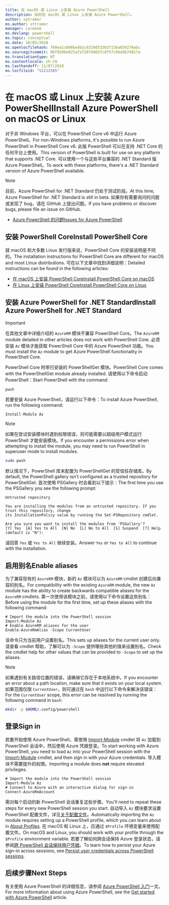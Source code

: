```yaml
---
title: 在 macOS 或 Linux 上安装 Azure PowerShell
description: 如何在 macOS 或 Linux 上安装 Azure PowerShell。
author: sptramer
ms.author: sttramer
manager: carmonm
ms.devlang: powershell
ms.topic: conceptual
ms.date: 10/05/2018
ms.openlocfilehash: f60ea1c608be4b1c8319d53303713ba039276abc
ms.sourcegitcommit: 06f9206e025afa7207d4657c8f57c94ddb74817a
ms.translationtype: HT
ms.contentlocale: zh-CN
ms.lasthandoff: 11/07/2018
ms.locfileid: "51212585"
---
```

# <a name="install-azure-powershell-on-macos-or-linux"></a><span data-ttu-id="85ed0-103">在 macOS 或 Linux 上安装 Azure PowerShell</span><span class="sxs-lookup"><span data-stu-id="85ed0-103">Install Azure PowerShell on macOS or Linux</span></span>

<span data-ttu-id="85ed0-104">对于非 Windows 平台，可以在 PowerShell Core v6 中运行 Azure PowerShell。</span><span class="sxs-lookup"><span data-stu-id="85ed0-104">For non-Windows platforms, it's possible to run Azure PowerShell in PowerShell Core v6.</span></span> <span data-ttu-id="85ed0-105">此版 PowerShell 可以在支持 .NET Core 的任何平台上使用。</span><span class="sxs-lookup"><span data-stu-id="85ed0-105">This version of PowerShell is built for use on any platform that supports .NET Core.</span></span> <span data-ttu-id="85ed0-106">可以使用一个与这些平台兼容的 .NET Standard 版 Azure PowerShell。</span><span class="sxs-lookup"><span data-stu-id="85ed0-106">To work with these platforms, there's a .NET Standard version of Azure PowerShell available.</span></span>

> [!NOTE]
> <span data-ttu-id="85ed0-107">目前，Azure PowerShell for .NET Standard 仍处于测试阶段。</span><span class="sxs-lookup"><span data-stu-id="85ed0-107">At this time, Azure PowerShell for .NET Standard is still in beta.</span></span>
> <span data-ttu-id="85ed0-108">如果你有需要询问的问题或发现了 bug，请在 GitHub 上提出问题。</span><span class="sxs-lookup"><span data-stu-id="85ed0-108">If you have problems or discover bugs, please file an issue on GitHub.</span></span>
>
> * [<span data-ttu-id="85ed0-109">Azure PowerShell 的问题</span><span class="sxs-lookup"><span data-stu-id="85ed0-109">Issues for Azure PowerShell</span></span>](https://github.com/azure/azure-docs-powershell/issues)

## <a name="install-powershell-core"></a><span data-ttu-id="85ed0-110">安装 PowerShell Core</span><span class="sxs-lookup"><span data-stu-id="85ed0-110">Install PowerShell Core</span></span>

<span data-ttu-id="85ed0-111">就 macOS 和大多数 Linux 发行版来说，PowerShell Core 的安装说明是不同的。</span><span class="sxs-lookup"><span data-stu-id="85ed0-111">The installation instructions for PowerShell Core are different for macOS and most Linux distributions.</span></span>
<span data-ttu-id="85ed0-112">可在以下文章中找到详细说明：</span><span class="sxs-lookup"><span data-stu-id="85ed0-112">Detailed instructions can be found in the following articles:</span></span>

* [<span data-ttu-id="85ed0-113">在 macOS 上安装 PowerShell Core</span><span class="sxs-lookup"><span data-stu-id="85ed0-113">Install PowerShell Core on macOS</span></span>](/powershell/scripting/setup/installing-powershell-core-on-macos)
* [<span data-ttu-id="85ed0-114">在 Linux 上安装 PowerShell Core</span><span class="sxs-lookup"><span data-stu-id="85ed0-114">Install PowerShell Core on Linux</span></span>](/powershell/scripting/setup/installing-powershell-core-on-linux)

## <a name="install-azure-powershell-for-net-standard"></a><span data-ttu-id="85ed0-115">安装 Azure PowerShell for .NET Standard</span><span class="sxs-lookup"><span data-stu-id="85ed0-115">Install Azure PowerShell for .NET Standard</span></span>

> [!IMPORTANT]
> <span data-ttu-id="85ed0-116">在其他文章中详细介绍的 `AzureRM` 模块不兼容 PowerShell Core。</span><span class="sxs-lookup"><span data-stu-id="85ed0-116">The `AzureRM` module detailed in other articles does not work with PowerShell Core.</span></span>
> <span data-ttu-id="85ed0-117">必须安装 `Az` 模块才能获取 PowerShell Core 中的 Azure PowerShell 功能。</span><span class="sxs-lookup"><span data-stu-id="85ed0-117">You must install the `Az` module to get Azure PowerShell functionality in PowerShell Core.</span></span>

<span data-ttu-id="85ed0-118">PowerShell Core 附带已安装的 PowerShellGet 模块。</span><span class="sxs-lookup"><span data-stu-id="85ed0-118">PowerShell Core comes with the PowerShellGet module already installed.</span></span> <span data-ttu-id="85ed0-119">请使用以下命令启动 PowerShell：</span><span class="sxs-lookup"><span data-stu-id="85ed0-119">Start PowerShell with the command:</span></span>

```bash
pwsh
```

<span data-ttu-id="85ed0-120">若要安装 Azure PowerShell，请运行以下命令：</span><span class="sxs-lookup"><span data-stu-id="85ed0-120">To install Azure PowerShell, run the following command:</span></span>

```powershell-interactive
Install-Module Az
```

> [!NOTE]
> <span data-ttu-id="85ed0-121">如果在尝试安装模块时遇到权限错误，则可能需要以超级用户模式运行 PowerShell 才能安装模块。</span><span class="sxs-lookup"><span data-stu-id="85ed0-121">If you encounter a permissions error when attempting to install the module, you may need to run PowerShell in superuser mode to install modules.</span></span>
>
> ```bash
> sudo pwsh
> ```

<span data-ttu-id="85ed0-122">默认情况下，PowerShell 库未配置为 PowerShellGet 的受信任存储库。</span><span class="sxs-lookup"><span data-stu-id="85ed0-122">By default, the PowerShell gallery isn't configured as a trusted repository for PowerShellGet.</span></span> <span data-ttu-id="85ed0-123">首次使用 PSGallery 时会看到以下提示：</span><span class="sxs-lookup"><span data-stu-id="85ed0-123">The first time you use the PSGallery you see the following prompt:</span></span>

```output
Untrusted repository

You are installing the modules from an untrusted repository. If you trust this repository, change
its InstallationPolicy value by running the Set-PSRepository cmdlet.

Are you sure you want to install the modules from 'PSGallery'?
[Y] Yes  [A] Yes to All  [N] No  [L] No to All  [S] Suspend  [?] Help (default is "N"):
```

<span data-ttu-id="85ed0-124">请回答 `Yes` 或 `Yes to All` 继续安装。</span><span class="sxs-lookup"><span data-stu-id="85ed0-124">Answer `Yes` or `Yes to All` to continue with the installation.</span></span>

## <a name="enable-aliases"></a><span data-ttu-id="85ed0-125">启用别名</span><span class="sxs-lookup"><span data-stu-id="85ed0-125">Enable aliases</span></span>

<span data-ttu-id="85ed0-126">为了兼容现有的 `AzureRM` 模块，新的 `Az` 模块可以为 `AzureRM` cmdlet 创建后向兼容的别名。</span><span class="sxs-lookup"><span data-stu-id="85ed0-126">For compatibility with the existing `AzureRM` module, the new `Az` module has the ability to create backwards compatible aliases for the `AzureRM` cmdlets.</span></span> <span data-ttu-id="85ed0-127">第一次使用该模块之前，请使用以下命令设置这些别名：</span><span class="sxs-lookup"><span data-stu-id="85ed0-127">Before using the module for the first time, set up these aliases with the following command:</span></span>

```powershell-interactive
# Import the module into the PowerShell session
Import-Module Az
# Enable AzureRM aliases for the user
Enable-AzureRmAlias -Scope CurrentUser
```

<span data-ttu-id="85ed0-128">该命令只为当前用户设置别名。</span><span class="sxs-lookup"><span data-stu-id="85ed0-128">This sets up aliases for the current user only.</span></span> <span data-ttu-id="85ed0-129">请查看 cmdlet 帮助，了解可以为 `-Scope` 提供哪些其他的值来设置别名。</span><span class="sxs-lookup"><span data-stu-id="85ed0-129">Check the cmdlet help for other values that can be provided to `-Scope` to set up the aliases.</span></span>

> [!NOTE]
> <span data-ttu-id="85ed0-130">如果遇到有关路径位置的错误，请确保它存在于本地系统中。</span><span class="sxs-lookup"><span data-stu-id="85ed0-130">If you encounter an error about a path location, make sure that it exists on your local system.</span></span> <span data-ttu-id="85ed0-131">如果范围仅限 `CurrentUser`，则可通过在 `bash` 中运行以下命令来解决该错误：</span><span class="sxs-lookup"><span data-stu-id="85ed0-131">For the `CurrentUser` scope, this error can be resolved by running the following command in `bash`:</span></span>
>
> ```bash
> mkdir -p $HOME/.config/powershell
> ```

## <a name="sign-in"></a><span data-ttu-id="85ed0-132">登录</span><span class="sxs-lookup"><span data-stu-id="85ed0-132">Sign in</span></span>

<span data-ttu-id="85ed0-133">若要开始使用 Azure PowerShell，需使用 [Import-Module](/powershell/module/Microsoft.PowerShell.Core/Import-Module) cmdlet 将 `Az` 加载到 PowerShell 会话中，然后使用 Azure 凭据登录。</span><span class="sxs-lookup"><span data-stu-id="85ed0-133">To start working with Azure PowerShell, you need to load `Az` into your PowerShell session with the [Import-Module](/powershell/module/Microsoft.PowerShell.Core/Import-Module) cmdlet, and then sign in with your Azure credentials.</span></span> <span data-ttu-id="85ed0-134">导入模块不需要提升的权限。</span><span class="sxs-lookup"><span data-stu-id="85ed0-134">Importing a module does __not__ require elevated privileges.</span></span>

```powershell-interactive
# Import the module into the PowerShell session
Import-Module Az
# Connect to Azure with an interactive dialog for sign-in
Connect-AzureRmAccount
```

<span data-ttu-id="85ed0-135">需对每个启动的新 PowerShell 会话重复这些步骤。</span><span class="sxs-lookup"><span data-stu-id="85ed0-135">You'll need to repeat these steps for every new PowerShell session you start.</span></span> <span data-ttu-id="85ed0-136">自动导入 `Az` 模块要求设置 PowerShell 配置文件，详见[关于配置文件](/powershell/module/microsoft.powershell.core/about/about_profiles)。</span><span class="sxs-lookup"><span data-stu-id="85ed0-136">Automatically importing the `Az` module requires setting up a PowerShell profile, which you can learn about in [About Profiles](/powershell/module/microsoft.powershell.core/about/about_profiles).</span></span>
<span data-ttu-id="85ed0-137">在 macOS 和 Linux 上，应通过 `$Profile` 环境变量来使用配置文件。</span><span class="sxs-lookup"><span data-stu-id="85ed0-137">On macOS and Linux, you should work with your profile through the `$Profile` environment variable.</span></span> <span data-ttu-id="85ed0-138">若要了解如何跨会话保持 Azure 登录状态，请参阅[跨 PowerShell 会话保持用户凭据](context-persistence.md)。</span><span class="sxs-lookup"><span data-stu-id="85ed0-138">To learn how to persist your Azure sign-in across sessions, see [Persist user credentials across PowerShell sessions](context-persistence.md).</span></span>

## <a name="next-steps"></a><span data-ttu-id="85ed0-139">后续步骤</span><span class="sxs-lookup"><span data-stu-id="85ed0-139">Next Steps</span></span>

<span data-ttu-id="85ed0-140">有关使用 Azure PowerShell 的详细信息，请参阅 [Azure PowerShell 入门](get-started-azureps.md)一文。</span><span class="sxs-lookup"><span data-stu-id="85ed0-140">For more information about using Azure PowerShell, see the [Get started with Azure PowerShell](get-started-azureps.md) article.</span></span>
